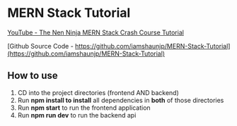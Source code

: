 # MERN Stack Tutorial

[YouTube - The Nen Ninja MERN Stack Crash Course Tutorial ](https://www.youtube.com/playlist?list=PL4cUxeGkcC9iJ_KkrkBZWZRHVwnzLIoUE)

[Github Source Code - https://github.com/iamshaunjp/MERN-Stack-Tutorial](https://github.com/iamshaunjp/MERN-Stack-Tutorial)


## How to use
1. CD into the project directories (frontend AND backend)
2. Run **npm install to install** all dependencies in **both** of those directories
3. Run **npm start** to run the frontend application
4. Run **npm run dev** to run the backend api

